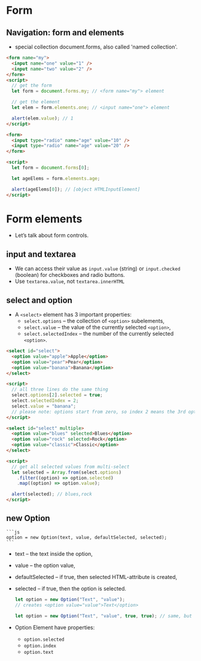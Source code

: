 # Form

## Navigation: form and elements

- special collection document.forms, also called 'named collection'.

```html
<form name="my">
  <input name="one" value="1" />
  <input name="two" value="2" />
</form>
<script>
  // get the form
  let form = document.forms.my; // <form name="my"> element

  // get the element
  let elem = form.elements.one; // <input name="one"> element

  alert(elem.value); // 1
</script>
```

```html
<form>
  <input type="radio" name="age" value="10" />
  <input type="radio" name="age" value="20" />
</form>

<script>
  let form = document.forms[0];

  let ageElems = form.elements.age;

  alert(ageElems[0]); // [object HTMLInputElement]
</script>
```

# Form elements

- Let’s talk about form controls.

## input and textarea

- We can access their value as `input.value` (string) or `input.checked` (boolean) for checkboxes and radio buttons.
- Use `textarea.value`, not `textarea.innerHTML`

## select and option

- A `<select>` element has 3 important properties:
  - `select.options` – the collection of `<option>` subelements,
  - `select.value` – the value of the currently selected `<option>`,
  - `select.selectedIndex` – the number of the currently selected `<option>`.

```html
<select id="select">
  <option value="apple">Apple</option>
  <option value="pear">Pear</option>
  <option value="banana">Banana</option>
</select>

<script>
  // all three lines do the same thing
  select.options[2].selected = true;
  select.selectedIndex = 2;
  select.value = "banana";
  // please note: options start from zero, so index 2 means the 3rd option.
</script>
```

```html
<select id="select" multiple>
  <option value="blues" selected>Blues</option>
  <option value="rock" selected>Rock</option>
  <option value="classic">Classic</option>
</select>

<script>
  // get all selected values from multi-select
  let selected = Array.from(select.options)
    .filter((option) => option.selected)
    .map((option) => option.value);

  alert(selected); // blues,rock
</script>
```

## new Option

    ```js
    option = new Option(text, value, defaultSelected, selected);
    ```

- text – the text inside the option,
- value – the option value,
- defaultSelected – if true, then selected HTML-attribute is created,
- selected – if true, then the option is selected.

  ```js
  let option = new Option("Text", "value");
  // creates <option value="value">Text</option>

  let option = new Option("Text", "value", true, true); // same, but selected
  ```

- Option Element have properties:
  - `option.selected`
  - `option.index`
  - `option.text`

